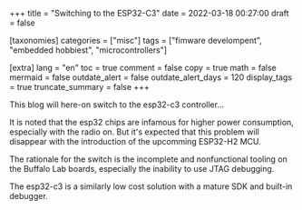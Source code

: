 +++
title = "Switching to the ESP32-C3"
date = 2022-03-18 00:27:00
draft = false

[taxonomies]
categories = ["misc"]
tags = ["fimware develompent", "embedded hobbiest", "microcontrollers"]

[extra]
lang = "en"
toc = true
comment = false
copy = true
math = false
mermaid = false
outdate_alert = false
outdate_alert_days = 120
display_tags = true
truncate_summary = false
+++

This blog will here-on switch to the esp32-c3 controller...

It is noted that the esp32 chips are infamous for higher power consumption, especially with the radio on. But it's expected that this problem will disappear with the introduction of the upcomming ESP32-H2 MCU.

The rationale for the switch is the incomplete and nonfunctional tooling on the Buffalo Lab boards, especially the inability to use JTAG debugging.

The esp32-c3 is a similarly low cost solution with a mature SDK and built-in debugger.
